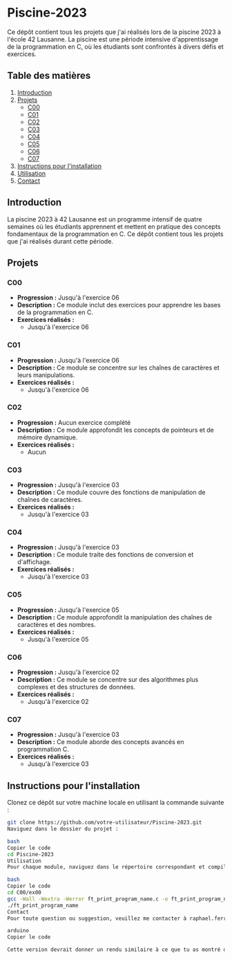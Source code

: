 # Piscine-2023

Ce dépôt contient tous les projets que j'ai réalisés lors de la piscine 2023 à l'école 42 Lausanne. La piscine est une période intensive d'apprentissage de la programmation en C, où les étudiants sont confrontés à divers défis et exercices.

## Table des matières
1. [Introduction](#introduction)
2. [Projets](#projets)
    - [C00](#c00)
    - [C01](#c01)
    - [C02](#c02)
    - [C03](#c03)
    - [C04](#c04)
    - [C05](#c05)
    - [C06](#c06)
    - [C07](#c07)
3. [Instructions pour l'installation](#instructions-pour-linstallation)
4. [Utilisation](#utilisation)
5. [Contact](#contact)

## Introduction
La piscine 2023 à 42 Lausanne est un programme intensif de quatre semaines où les étudiants apprennent et mettent en pratique des concepts fondamentaux de la programmation en C. Ce dépôt contient tous les projets que j'ai réalisés durant cette période.

## Projets

### C00
- **Progression :** Jusqu'à l'exercice 06
- **Description :** Ce module inclut des exercices pour apprendre les bases de la programmation en C.
- **Exercices réalisés :**
  - Jusqu'à l'exercice 06

### C01
- **Progression :** Jusqu'à l'exercice 06
- **Description :** Ce module se concentre sur les chaînes de caractères et leurs manipulations.
- **Exercices réalisés :**
  - Jusqu'à l'exercice 06

### C02
- **Progression :** Aucun exercice complété
- **Description :** Ce module approfondit les concepts de pointeurs et de mémoire dynamique.
- **Exercices réalisés :**
  - Aucun

### C03
- **Progression :** Jusqu'à l'exercice 03
- **Description :** Ce module couvre des fonctions de manipulation de chaînes de caractères.
- **Exercices réalisés :**
  - Jusqu'à l'exercice 03

### C04
- **Progression :** Jusqu'à l'exercice 03
- **Description :** Ce module traite des fonctions de conversion et d'affichage.
- **Exercices réalisés :**
  - Jusqu'à l'exercice 03

### C05
- **Progression :** Jusqu'à l'exercice 05
- **Description :** Ce module approfondit la manipulation des chaînes de caractères et des nombres.
- **Exercices réalisés :**
  - Jusqu'à l'exercice 05

### C06
- **Progression :** Jusqu'à l'exercice 02
- **Description :** Ce module se concentre sur des algorithmes plus complexes et des structures de données.
- **Exercices réalisés :**
  - Jusqu'à l'exercice 02

### C07
- **Progression :** Jusqu'à l'exercice 03
- **Description :** Ce module aborde des concepts avancés en programmation C.
- **Exercices réalisés :**
  - Jusqu'à l'exercice 03

## Instructions pour l'installation
Clonez ce dépôt sur votre machine locale en utilisant la commande suivante :

```bash
git clone https://github.com/votre-utilisateur/Piscine-2023.git
Naviguez dans le dossier du projet :

bash
Copier le code
cd Piscine-2023
Utilisation
Pour chaque module, naviguez dans le répertoire correspondant et compilez les fichiers C en utilisant un compilateur comme gcc. Par exemple, pour compiler les fichiers du module C00 :

bash
Copier le code
cd C00/ex00
gcc -Wall -Wextra -Werror ft_print_program_name.c -o ft_print_program_name
./ft_print_program_name
Contact
Pour toute question ou suggestion, veuillez me contacter à raphael.ferreria@ik.me.

arduino
Copier le code

Cette version devrait donner un rendu similaire à ce que tu as montré dans ton image.
